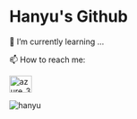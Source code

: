 <h1> Hanyu's Github </h1>
<p>🌱 I’m currently learning ...</p>
<p>📫 How to reach me:</p>
<a href="https://instagram.com/azure_325" target="blank"><img align="center" src="https://raw.githubusercontent.com/rahuldkjain/github-profile-readme-generator/master/src/images/icons/Social/instagram.svg" alt="azure_325" height="30" width="40" /></a>
<br/>
<p><img align="left" src="https://github-readme-stats.vercel.app/api/top-langs?username=hanyu325&show_icons=true&locale=en&layout=compact" alt="hanyu" /></p>
